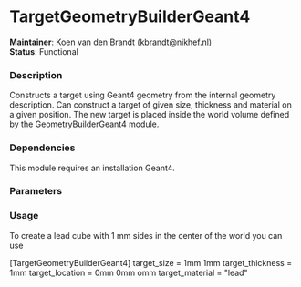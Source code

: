 # TargetGeometryBuilderGeant4
**Maintainer**: Koen van den Brandt (<kbrandt@nikhef.nl>)  
**Status**: Functional  

### Description
Constructs a target using Geant4 geometry from the internal geometry description. Can construct a target of given size, thickness and material on a given position. The new target is placed inside the world volume defined by the GeometryBuilderGeant4 module.


### Dependencies

This module requires an installation Geant4.

### Parameters

### Usage
To create a lead cube with 1 mm sides in the center of the world you can use

[TargetGeometryBuilderGeant4]
target_size = 1mm 1mm
target_thickness = 1mm
target_location = 0mm 0mm omm
target_material = "lead"

```
